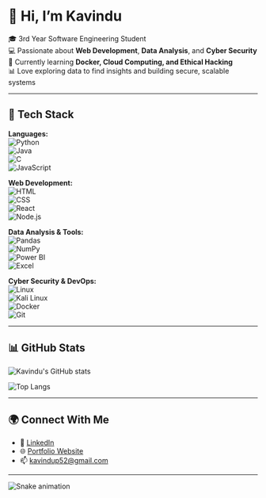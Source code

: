 # 👋 Hi, I’m Kavindu  

🎓 3rd Year Software Engineering Student  
💻 Passionate about **Web Development**, **Data Analysis**, and **Cyber Security**  
🚀 Currently learning **Docker, Cloud Computing, and Ethical Hacking**  
📊 Love exploring data to find insights and building secure, scalable systems  

---

## 🔧 Tech Stack  
**Languages:**  
![Python](https://img.shields.io/badge/Python-3776AB?style=for-the-badge&logo=python&logoColor=white)  
![Java](https://img.shields.io/badge/Java-ED8B00?style=for-the-badge&logo=openjdk&logoColor=white)  
![C](https://img.shields.io/badge/C-00599C?style=for-the-badge&logo=c&logoColor=white)  
![JavaScript](https://img.shields.io/badge/JavaScript-F7DF1E?style=for-the-badge&logo=javascript&logoColor=black)  

**Web Development:**  
![HTML](https://img.shields.io/badge/HTML5-E34F26?style=for-the-badge&logo=html5&logoColor=white)  
![CSS](https://img.shields.io/badge/CSS3-1572B6?style=for-the-badge&logo=css3&logoColor=white)  
![React](https://img.shields.io/badge/React-20232A?style=for-the-badge&logo=react&logoColor=61DAFB)  
![Node.js](https://img.shields.io/badge/Node.js-43853D?style=for-the-badge&logo=node.js&logoColor=white)  

**Data Analysis & Tools:**  
![Pandas](https://img.shields.io/badge/Pandas-150458?style=for-the-badge&logo=pandas&logoColor=white)  
![NumPy](https://img.shields.io/badge/Numpy-013243?style=for-the-badge&logo=numpy&logoColor=white)  
![Power BI](https://img.shields.io/badge/Power_BI-F2C811?style=for-the-badge&logo=power-bi&logoColor=black)  
![Excel](https://img.shields.io/badge/Excel-217346?style=for-the-badge&logo=microsoft-excel&logoColor=white)  

**Cyber Security & DevOps:**  
![Linux](https://img.shields.io/badge/Linux-FCC624?style=for-the-badge&logo=linux&logoColor=black)  
![Kali Linux](https://img.shields.io/badge/Kali_Linux-557C94?style=for-the-badge&logo=kalilinux&logoColor=white)  
![Docker](https://img.shields.io/badge/Docker-2496ED?style=for-the-badge&logo=docker&logoColor=white)  
![Git](https://img.shields.io/badge/Git-F05032?style=for-the-badge&logo=git&logoColor=white)  

---

## 📊 GitHub Stats  
![Kavindu's GitHub stats](https://github-readme-stats.vercel.app/api?username=kavindup20010305&show_icons=true&theme=radical)  

![Top Langs](https://github-readme-stats.vercel.app/api/top-langs/?username=kavindup20010305&layout=compact&theme=radical)  

---

## 🌍 Connect With Me  
- 💼 [LinkedIn](https://www.linkedin.com/)   
- 🌐 [Portfolio Website](https://kavindup20010305.github.io/) 
- 📫 kavindup52@gmail.com  

---
![Snake animation](https://raw.githubusercontent.com/kavindup20010305/kavindup20010305/output/snake.svg)


